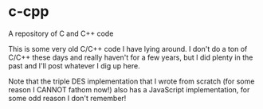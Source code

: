 # c-cpp
A repository of C and C++ code

This is some very old C/C++ code I have lying around.  I don't do a ton of C/C++ these days and really haven't for a few years, but I did plenty in the past and I'll post whatever I dig up here.

Note that the triple DES implementation that I wrote from scratch (for some reason I CANNOT fathom now!) also has a JavaScript implementation, for some odd reason I don't remember!
